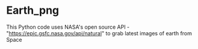 # Earth_png
This Python code uses NASA's open source API - "https://epic.gsfc.nasa.gov/api/natural" to grab latest images of earth from Space
